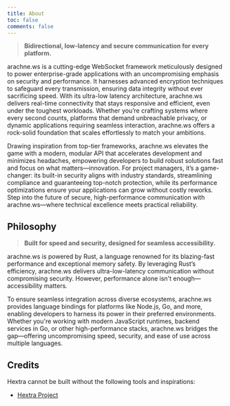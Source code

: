 ```yaml
---
title: About
toc: false
comments: false
---
```



> **Bidirectional, low-latency and secure communication for every platform.**

arachne.ws is a cutting-edge WebSocket framework meticulously designed to power enterprise-grade applications with an uncompromising emphasis on security and performance. It harnesses advanced encryption techniques to safeguard every transmission, ensuring data integrity without ever sacrificing speed. With its ultra-low latency architecture, arachne.ws delivers real-time connectivity that stays responsive and efficient, even under the toughest workloads. Whether you’re crafting systems where every second counts, platforms that demand unbreachable privacy, or dynamic applications requiring seamless interaction, arachne.ws offers a rock-solid foundation that scales effortlessly to match your ambitions.

Drawing inspiration from top-tier frameworks, arachne.ws elevates the game with a modern, modular API that accelerates development and minimizes headaches, empowering developers to build robust solutions fast and focus on what matters—innovation. For project managers, it’s a game-changer: its built-in security aligns with industry standards, streamlining compliance and guaranteeing top-notch protection, while its performance optimizations ensure your applications can grow without costly reworks. Step into the future of secure, high-performance communication with arachne.ws—where technical excellence meets practical reliability.

## Philosophy

> **Built for speed and security, designed for seamless accessibility.**

arachne.ws is powered by Rust, a language renowned for its blazing-fast performance and exceptional memory safety. By leveraging Rust’s efficiency, arachne.ws delivers ultra-low-latency communication without compromising security. However, performance alone isn't enough—accessibility matters.

To ensure seamless integration across diverse ecosystems, arachne.ws provides language bindings for platforms like Node.js, Go, and more, enabling developers to harness its power in their preferred environments. Whether you're working with modern JavaScript runtimes, backend services in Go, or other high-performance stacks, arachne.ws bridges the gap—offering uncompromising speed, security, and ease of use across multiple languages.


## Credits

Hextra cannot be built without the following tools and inspirations:

- [Hextra Project](https://github.com/imfing/hextra)

